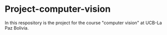 # Project-computer-vision
In this respository is the project for the course "computer vision" at UCB-La Paz Bolivia.
